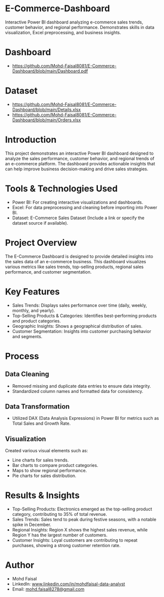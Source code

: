 # E-Commerce-Dashboard
Interactive Power BI dashboard analyzing e-commerce sales trends, customer behavior, and regional performance. Demonstrates skills in data visualization, Excel preprocessing, and business insights. 

# Dashboard
- https://github.com/Mohd-Faisal8081/E-Commerce-Dashboard/blob/main/Dashboard.pdf


# Dataset
- https://github.com/Mohd-Faisal8081/E-Commerce-Dashboard/blob/main/Details.xlsx
- https://github.com/Mohd-Faisal8081/E-Commerce-Dashboard/blob/main/Orders.xlsx

# Introduction 
This project demonstrates an interactive Power BI dashboard designed to analyze the sales performance, customer behavior, and regional trends of an e-commerce platform. The dashboard provides actionable insights that can help improve business decision-making and drive sales strategies. 

# Tools & Technologies Used 
- Power BI: For creating interactive visualizations and dashboards. 
- Excel: For data preprocessing and cleaning before importing into Power BI. 
- Dataset: E-Commerce Sales Dataset (Include a link or specify the dataset source if available). 

# Project Overview 
The E-Commerce Dashboard is designed to provide detailed insights into the sales data of an e-commerce business. This dashboard visualizes various metrics like sales trends, top-selling products, regional sales performance, and customer segmentation. 

# Key Features 
- Sales Trends: Displays sales performance over time (daily, weekly, monthly, and yearly). 
- Top-Selling Products & Categories: Identifies best-performing products and product categories. 
- Geographic Insights: Shows a geographical distribution of sales. 
- Customer Segmentation: Insights into customer purchasing behavior and segments. 

# Process 
## Data Cleaning 
- Removed missing and duplicate data entries to ensure data integrity. 
- Standardized column names and formatted data for consistency. 

## Data Transformation 
- Utilized DAX (Data Analysis Expressions) in Power BI for metrics such as Total Sales and Growth Rate. 

## Visualization 
Created various visual elements such as:  
- Line charts for sales trends. 
- Bar charts to compare product categories. 
- Maps to show regional performance. 
- Pie charts for sales distribution. 

# Results & Insights 
- Top-Selling Products: Electronics emerged as the top-selling product category, contributing to 35% of total revenue. 
- Sales Trends: Sales tend to peak during festive seasons, with a notable spike in December. 
- Regional Insights: Region X shows the highest sales revenue, while Region Y has the largest number of customers. 
- Customer Insights: Loyal customers are contributing to repeat purchases, showing a strong customer retention rate. 

# Author 
- Mohd Faisal
- LinkedIn: www.linkedin.com/in/mohdfaisal-data-analyst
- Email: mohd.faisal8278@gmail.com
